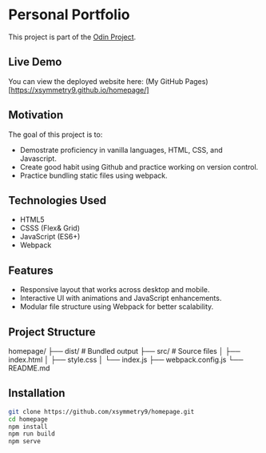 # Personal Portfolio
This project is part of the [Odin Project](https://www.theodinproject.com/lessons/node-path-advanced-html-and-css-homepage#project-solution).

## Live Demo
You can view the deployed website here: (My GitHub Pages)[https://xsymmetry9.github.io/homepage/]

## Motivation 

The goal of this project is to:
- Demostrate proficiency in vanilla languages, HTML, CSS, and Javascript.
- Create good habit using Github and practice working on version control.
- Practice bundling static files using webpack.

## Technologies Used
- HTML5
- CSSS (Flex& Grid)
- JavaScript (ES6+)
- Webpack

## Features
- Responsive layout that works across desktop and mobile.
- Interactive UI with animations and JavaScript enhancements.
- Modular file structure using Webpack for better scalability.

## Project Structure
homepage/
├── dist/ # Bundled output
├── src/ # Source files
│ ├── index.html
│ ├── style.css
│ └── index.js
├── webpack.config.js
└── README.md

## Installation
```bash
git clone https://github.com/xsymmetry9/homepage.git
cd homepage
npm install 
npm run build
npm serve
